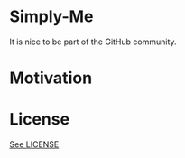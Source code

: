 # Simply-Me
It is nice to be part of the GitHub community.

# Motivation

# License

[See LICENSE](https://github.com/CookiesNCream/Simply-Me/blob/gh-pages/LICENSE.md)
